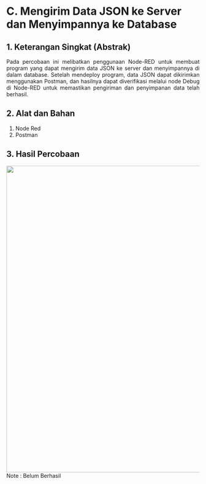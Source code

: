 # C. Mengirim Data JSON ke Server dan Menyimpannya ke Database

## 1. Keterangan Singkat (Abstrak)
<p align="justify">Pada percobaan ini melibatkan penggunaan Node-RED untuk membuat program yang dapat mengirim data JSON ke server dan menyimpannya di dalam database. Setelah mendeploy program, data JSON dapat dikirimkan menggunakan Postman, dan hasilnya dapat diverifikasi melalui node Debug di Node-RED untuk memastikan pengiriman dan penyimpanan data telah berhasil.

## 2. Alat dan Bahan
1. Node Red
2. Postman
   
## 3. Hasil Percobaan

<img src="https://github.com/brianrahma/brian-system-embedded/assets/82065700/0edfe083-dec4-4e6c-bf44-1fce75116fa8" width="800"> <br>
Note : Belum Berhasil
